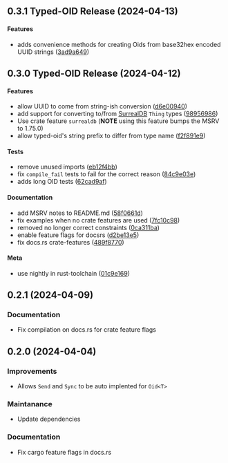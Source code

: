 <a name="0.3.1"></a>
## 0.3.1 Typed-OID Release (2024-04-13)

#### Features

*   adds convenience methods for creating Oids from base32hex encoded UUID strings ([3ad9a649](https://github.com/kbknapp/typed-oid/commit/3ad9a6491522ef5aad53227ddfa0785719c21016))

<a name="0.3.0"></a>
## 0.3.0 Typed-OID Release (2024-04-12)

#### Features

*   allow UUID to come from string-ish conversion ([d6e00940](https://github.com/kbknapp/typed-oid/commit/d6e009407fb74238e46682c6d03c0a4244cd54ab))
*   add support for converting to/from [SurrealDB](https://surrealdb.com) `Thing` types ([98956986](https://github.com/kbknapp/typed-oid/commit/989569865fcc23772226195f03cb62f170676e94))
  * Use crate feature `surrealdb` (**NOTE** using this feature bumps the MSRV to 1.75.0)
*   allow typed-oid's string prefix to differ from type name ([f2f891e9](https://github.com/kbknapp/typed-oid/commit/f2f891e93a61ca6ef075974318fb7c3a746a51d2))

#### Tests

*   remove unused imports ([eb12f4bb](https://github.com/kbknapp/typed-oid/commit/eb12f4bbeb0533da4694dd68f0554e6fcc4384ee))
*   fix `compile_fail` tests to fail for the correct reason ([84c9e03e](https://github.com/kbknapp/typed-oid/commit/84c9e03efd738a9515c98473d941bf7cc3698609))
*   adds long OID tests ([62cad9af](https://github.com/kbknapp/typed-oid/commit/62cad9afeac07ce98b3eaf075ff5613a825ff769))

#### Documentation

*   add MSRV notes to README.md ([58f0661d](https://github.com/kbknapp/typed-oid/commit/58f0661de594815c64fcebb6bf8c23b9d6294b4d))
*   fix examples when no crate features are used ([7fc10c98](https://github.com/kbknapp/typed-oid/commit/7fc10c98ce724345427cc5baa62125ef9766521c))
*   removed no longer correct constraints ([0ca311ba](https://github.com/kbknapp/typed-oid/commit/0ca311ba1ff52691066dcdb63b2c392c56a1b28a))
*   enable feature flags for docsrs ([d2be13e5](https://github.com/kbknapp/typed-oid/commit/d2be13e5c5766356da4a8a72685d6e8b6f051760))
*   fix docs.rs crate-features ([489f8770](https://github.com/kbknapp/typed-oid/commit/489f8770a73476540dc9d43d96db42424e888043))

#### Meta

*   use nightly in rust-toolchain ([01c9e169](https://github.com/kbknapp/typed-oid/commit/01c9e169ab3eaba310d6513e11ac7fc2f72abb2a))

<a name="0.2.1"></a>
## 0.2.1 (2024-04-09)

### Documentation

- Fix compilation on docs.rs for crate feature flags

<a name="0.2.0"></a>
## 0.2.0 (2024-04-04)

### Improvements

- Allows `Send` and `Sync` to be auto implented for `Oid<T>`

### Maintanance

- Update dependencies

### Documentation

- Fix cargo feature flags in docs.rs

